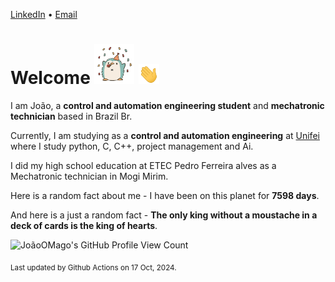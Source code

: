 [LinkedIn](https://www.linkedin.com/in/joão-pedro-gozzoli-b95641301/) &bull;
[Email](joaopedrogozzoli@gmail.com)

# Welcome <img src="happy.gif" height="64px" /> <img src="wave.gif" height="32px" />

I am João, a  **control and automation engineering student** and **mechatronic technician** based in Brazil Br.

Currently, I am studying as a **control and automation engineering** at [Unifei](https://unifei.edu.br) where I study python, C, C++, project management and Ai.

I did my high school education at ETEC Pedro Ferreira alves as a Mechatronic technician in Mogi Mirim.

Here is a random fact about me - I have been on this planet for **7598 days**.

And here is a just a random fact -  **The only king without a moustache in a deck of cards is the king of hearts**.

![JoãoOMago's GitHub Profile View Count](https://komarev.com/ghpvc/?username=JoaoOMago)

<sub>Last updated by Github Actions on 17 Oct, 2024.</sub>
